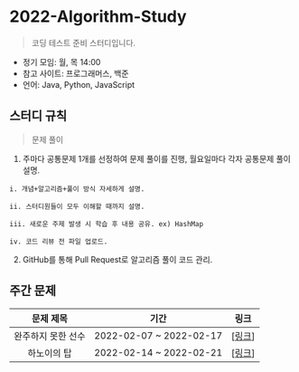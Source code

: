 # 2022-Algorithm-Study
> 코딩 테스트 준비 스터디입니다.
* 정기 모임: 월, 목 14:00
* 참고 사이트: 프로그래머스, 백준
* 언어: Java, Python, JavaScript

## 스터디 규칙
> 문제 풀이
  1. 주마다 공통문제 1개를 선정하여 문제 풀이를 진행, 월요일마다 각자 공통문제 풀이 설명.
  
    i. 개념+알고리즘+풀이 방식 자세하게 설명.
  
    ii. 스터디원들이 모두 이해할 때까지 설명.
    
    iii. 새로운 주제 발생 시 학습 후 내용 공유. ex) HashMap
    
    iv. 코드 리뷰 전 파일 업로드.
    
  2. GitHub를 통해 Pull Request로 알고리즘 풀이 코드 관리.

## 주간 문제

|**문제 제목**|**기간**|**링크**|
|:------:|:---:|:---:|
|완주하지 못한 선수|2022-02-07 ~ 2022-02-17|[[링크](https://programmers.co.kr/learn/courses/30/lessons/42576)]
|하노이의 탑|2022-02-14 ~ 2022-02-21|[[링크](https://programmers.co.kr/learn/courses/30/lessons/12946)]

